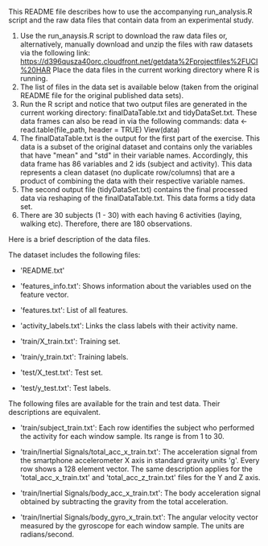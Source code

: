 This README file describes how to use the accompanying run_analysis.R script
and the raw data files that contain data from an experimental study.

1. Use the run_anaysis.R script to download the raw data files or, alternatively,
   manually download and unzip the files with raw datasets via the following link:
   https://d396qusza40orc.cloudfront.net/getdata%2Fprojectfiles%2FUCI%20HAR
   Place the data files in the current working directory where R is running.
2. The list of files in the data set is available below (taken from the original 
   README file for the original published data sets).
3. Run the R script and notice that two output files are generated in the current 
   working directory: finalDataTable.txt and tidyDataSet.txt. These data frames
   can also be read in via the following commands:
	data <- read.table(file_path, header = TRUE) 
    	View(data)
4. The finalDataTable.txt is the output for the first part of the exercise. This data
   is a subset of the original dataset and contains only the variables that have "mean" and
   "std" in their variable names. Accordingly, this data frame has 86 variables and 2 ids
   (subject and activity). This data represents a clean dataset (no duplicate row/columns) 
   that are a product of combining the data with their respective variable names.
5. The second output file (tidyDataSet.txt) contains the final processed data via reshaping
   of the finalDataTable.txt. This data forms a tidy data set.
6. There are 30 subjects (1 - 30) with each having 6 activities (laying, walking etc).
   Therefore, there are 180 observations.

Here is a brief description of the data files.

The dataset includes the following files:

- 'README.txt'

- 'features_info.txt': Shows information about the variables used on the feature vector.

- 'features.txt': List of all features.

- 'activity_labels.txt': Links the class labels with their activity name.

- 'train/X_train.txt': Training set.

- 'train/y_train.txt': Training labels.

- 'test/X_test.txt': Test set.

- 'test/y_test.txt': Test labels.

The following files are available for the train and test data. Their descriptions are equivalent. 

- 'train/subject_train.txt': Each row identifies the subject who performed the activity for each window sample. Its range is from 1 to 30. 

- 'train/Inertial Signals/total_acc_x_train.txt': The acceleration signal from the smartphone accelerometer X axis in standard gravity units 'g'. Every row shows a 128 element vector. The same description applies for the 'total_acc_x_train.txt' and 'total_acc_z_train.txt' files for the Y and Z axis. 

- 'train/Inertial Signals/body_acc_x_train.txt': The body acceleration signal obtained by subtracting the gravity from the total acceleration. 

- 'train/Inertial Signals/body_gyro_x_train.txt': The angular velocity vector measured by the gyroscope for each window sample. The units are radians/second. 

